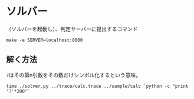 ソルバー
=====

（ソルバーを起動し）、判定サーバーに提出するコマンド

```
make -e SERVER=localhost:8000
```


解く方法
----
`?`はその第n引数をその数だけシンボル化するという意味。

```
time ./solver.py ../trace/calc.trace ../sample/calc `python -c "print '?'*200"`
```